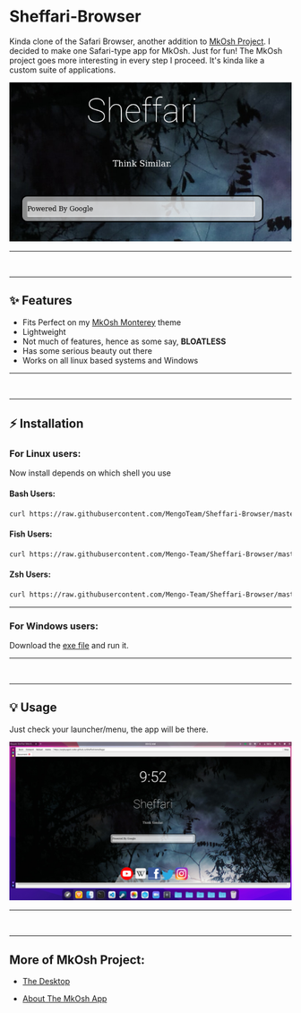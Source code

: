 # Sheffari-Browser
Kinda clone of the Safari Browser, another addition to [MkOsh Project](https://github.com/Mengo-Team/MkOsh). I decided to make one Safari-type app for MkOsh. Just for fun! The MkOsh project goes more interesting in every step I proceed. It's kinda like a custom suite of applications. 

![abt](assets/sheffari.png)

<hr><br><hr>

## ✨ Features

- Fits Perfect on my [MkOsh Monterey](https://github.com/Mengo-Team/MkOsh) theme
- Lightweight
- Not much of features, hence as some say, **BLOATLESS**
- Has some serious beauty out there
- Works on all linux based systems and Windows

<hr>
<br>
<hr>

## ⚡️ Installation
### **For Linux users:**

Now install depends on which shell you use

#### Bash Users:

```bash
curl https://raw.githubusercontent.com/MengoTeam/Sheffari-Browser/master/bash_install.sh > minstall.sh;chmod +x ./minstall.sh;sudo bash ./minstall.sh
```

#### Fish Users:

```bash
curl https://raw.githubusercontent.com/Mengo-Team/Sheffari-Browser/master/fish_install.sh > minstall.sh;chmod +x ./minstall.sh;sudo fish ./minstall.sh
```

#### Zsh Users:

```bash
curl https://raw.githubusercontent.com/Mengo-Team/Sheffari-Browser/master/zsh_install.sh > minstall.sh; chmod +x ./minstall.sh;sudo zsh ./minstall.sh
```

<hr>

### **For Windows users:**

Download the [exe file](https://github.com/Mengo-Team/Sheffari-Browser/releases/download/0.1.4/sheffari_windows.exe) and run it.

<hr><br><hr>

## 💡 Usage
Just check your launcher/menu, the app will be there. 

![](assets/home.png)

<hr>
<br>
<hr>

## More of MkOsh Project:

- [The Desktop](https://github.com/Mengo-Team/MkOsh)

- [About The MkOsh App](https://github.com/Mengo-Team/MkAbout)

